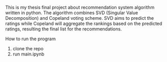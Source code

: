 This is my thesis final project about recommendation system algorithm written in python. 
The algorithm combines SVD (Singular Value Decomposition) and Copeland voting scheme. 
SVD aims to predict the ratings while Copeland will aggregate the rankings based on the predicted ratings, resulting the final list for the recommendations. 

How to run the program
1. clone the repo
2. run main.ipynb

